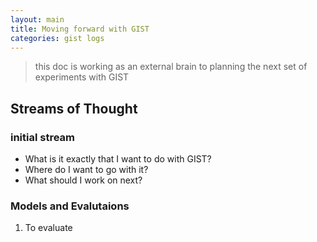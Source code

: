 ```yaml
---
layout: main
title: Moving forward with GIST
categories: gist logs
---
```



> this doc is working as an external brain to planning the next set of experiments with GIST

## Streams of Thought

### initial stream
- What is it exactly that I want to do with GIST? 
- Where do I want to go with it? 
- What should I work on next?



### Models and Evalutaions
1. To evaluate 


